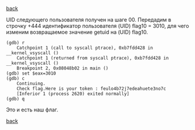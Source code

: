 [back](../../../defense.md)

<!---
//
// ###  Сделано на предыдущем шаге ###
//
//	Запустим отладчик gdb и попробуем добыть ключи из getflag:
//
//	```
//	level00@SnowCrash:~$ gdb /bin/getflag
//		GNU gdb (Ubuntu/Linaro 7.4-2012.04-0ubuntu2.1) 7.4-2012.04
//		Copyright (C) 2012 Free Software Foundation, Inc.
//		License GPLv3+: GNU GPL version 3 or later <http://gnu.org/licenses/gpl.html>
//		This is free software: you are free to change and redistribute it.
//		There is NO WARRANTY, to the extent permitted by law.  Type "show copying"
//		and "show warranty" for details.
//		This GDB was configured as "i686-linux-gnu".
//		For bug reporting instructions, please see:
//		<http://bugs.launchpad.net/gdb-linaro/>...
//		Reading symbols from /bin/getflag...(no debugging symbols found)...done.
//	(gdb) run
//		Starting program: /bin/getflag 
//		You should not reverse this
//		[Inferior 1 (process 2254) exited with code 01]
//	```
//
//	Есть защита.
//
//	Переведем программу на язык ассемблера, поищем проверку
//
//	```
//	(gdb) disas main
//	```
//
//	Видим часть кода в котором проверка
//
//	```
//	   0x08048960 <+26>:	xor    %eax,%eax	- обнуление регистра eax
//	   0x08048962 <+28>:	movl   $0x0,0x10(%esp)
//	   0x0804896a <+36>:	movl   $0x0,0xc(%esp)
//	   0x08048972 <+44>:	movl   $0x1,0x8(%esp)
//	   0x0804897a <+52>:	movl   $0x0,0x4(%esp)
//	   0x08048982 <+60>:	movl   $0x0,(%esp)
//	   0x08048989 <+67>:	call   0x8048540 <ptrace@plt>	 - проверка ptrace, она устанавливает eax в 1
//	   0x0804898e <+72>:	test   %eax,%eax   - сравнение eax c нулем
//	   0x08048990 <+74>:	jns    0x80489a8 <main+98>
//	   0x08048992 <+76>:	movl   $0x8048fa8,(%esp)
//	   0x08048999 <+83>:	call   0x80484e0 <puts@plt>
//	  0x0804899e <+88>:	mov    $0x1,%eax
//	   0x080489a3 <+93>:	jmp    0x8048eb2 <main+1388> - переход на окончание работы программы
//	   0x080489a8 <+98>:	movl   $0x8048fc4,(%esp)
//	   ...
//	   0x08048afd <+439>:	call   0x80484b0 <getuid@plt>	передача UID пользователя
//	   0x08048b02 <+444>:	mov    %eax,0x18(%esp)
//	```
//
//	Обходим ptrace
//
//	```
//	(gdb) catch syscall ptrace
//		Catchpoint 1 (syscall 'ptrace' [26])
//	(gdb) commands 1
//		Type commands for breakpoint(s) 1, one per line.
//		End with a line saying just "end".
//	>set ($eax)=0
//	>continue
//	>end
//	```

//	В строке (+439) получают UID пользователя и передают в строку (+444)
-->

UID следующего пользователя получен на шаге 00.
Передадим в строчку +444 идентификатор пользователя (UID) flag10 = 3010, 
для чего изменим возвращаемое значение getuid на (UID) flag10.

<!---
// Ставим точку останова после вызова <getuid@plt>

```
// (gdb) b *main+444 - уже задана точка останова на предыдущем шаге
//	 	Note: breakpoint 2 also set at pc 0x8048b02.
//	 	Breakpoint 3 at 0x8048b02
-->

```
(gdb) r
	Catchpoint 1 (call to syscall ptrace), 0xb7fdd428 in __kernel_vsyscall ()
	Catchpoint 1 (returned from syscall ptrace), 0xb7fdd428 in __kernel_vsyscall ()
	Breakpoint 2, 0x08048b02 in main ()
(gdb) set $eax=3010
(gdb) c
	Continuing.
	Check flag.Here is your token : feulo4b72j7edeahuete3no7c
	[Inferior 1 (process 2620) exited normally]
(gdb) q
```

Это и есть наш флаг. 

[back](../../../defense.md)
